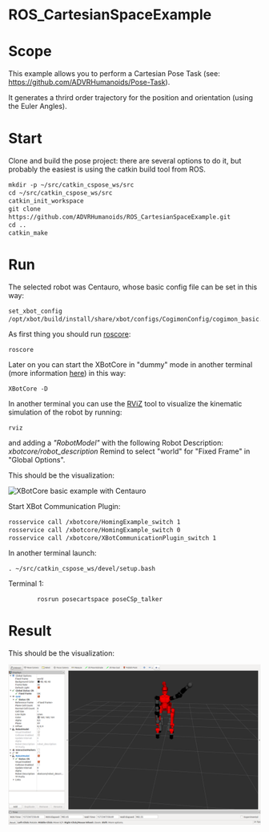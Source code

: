 # ROS_CartesianSpaceExample

# Scope

This example allows you to perform a Cartesian Pose Task (see: https://github.com/ADVRHumanoids/Pose-Task).

It generates a thrird order trajectory for the position and orientation (using the Euler Angles).

# Start

Clone and build the pose project: there are several options to do it, but probably the easiest is using the catkin build tool from ROS.

```
mkdir -p ~/src/catkin_cspose_ws/src
cd ~/src/catkin_cspose_ws/src
catkin_init_workspace
git clone https://github.com/ADVRHumanoids/ROS_CartesianSpaceExample.git
cd ..
catkin_make
```

# Run

The selected robot was Centauro, whose basic config file can be set in this way:

```
set_xbot_config /opt/xbot/build/install/share/xbot/configs/CogimonConfig/cogimon_basic.yaml
```


As first thing you should run [roscore](http://wiki.ros.org/roscore):

```
roscore
```

Later on you can start the XBotCore in "dummy" mode in another terminal (more information [here](https://github.com/ADVRHumanoids/XBotControl/wiki/Quick-XBotCore-Start)) in this way:

```
XBotCore -D
```

In another terminal you can use the [RViZ](http://wiki.ros.org/rviz) tool to visualize the kinematic simulation of the robot by running:

```
rviz
```
and adding a _"RobotModel"_ with the following Robot Description: _xbotcore/robot_description_
Remind to select "world" for "Fixed Frame" in "Global Options".

This should be the visualization:

![XBotCore basic example with Centauro](https://github.com/ADVRHumanoids/XBotControl/blob/master/xbotcore_centauro_basic.png)

Start XBot Communication Plugin:

```
rosservice call /xbotcore/HomingExample_switch 1
rosservice call /xbotcore/HomingExample_switch 0
rosservice call /xbotcore/XBotCommunicationPlugin_switch 1
```

In another terminal launch:
``` 
. ~/src/catkin_cspose_ws/devel/setup.bash
```
Terminal 1: 
            
            rosrun posecartspace poseCSp_talker
        
# Result

This should be the visualization:

![XBotCore basic example with Centauro](https://github.com/ADVRHumanoids/Pose-Task/blob/master/HelloPose_Centauro.png)
